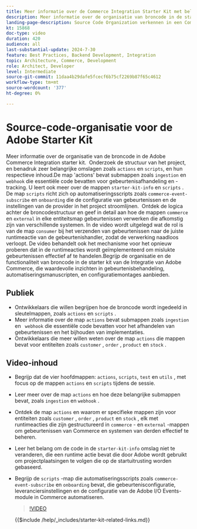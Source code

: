 ```yaml
---
title: Meer informatie over de Commerce Integration Starter Kit met belangrijke mappen en automatiseringsscripts
description: Meer informatie over de organisatie van broncode in de startkit voor Commerce Integration. ​
landing-page-description: Source Code Organization verkennen in een Commerce Integration Starter Kit
kt: 15868
doc-type: video
duration: 420
audience: all
last-substantial-update: 2024-7-30
feature: Best Practices, Backend Development, Integration
topic: Architecture, Commerce, Development
role: Architect, Developer
level: Intermediate
source-git-commit: 11daa4b29dafe5fcecf6b75cf2269b87f65c4612
workflow-type: tm+mt
source-wordcount: '377'
ht-degree: 0%

---
```


# Source-code-organisatie voor de Adobe Starter Kit

Meer informatie over de organisatie van de broncode in de Adobe Commerce Integration starter kit. &#x200B; Onderzoek de structuur van het project, en benadruk zeer belangrijke omslagen zoals `actions` en `scripts`, en hun respectieve inhoud. &#x200B; De map &#39;actions&#39; bevat submappen zoals `ingestion` en `webhook` die essentiële code bevatten voor gebeurtenisafhandeling en -tracking. U leert ook meer over de mappen `starter-kit-info` en `scripts` . De map `scripts` richt zich op automatiseringsscripts zoals `commerce-event-subscribe` en `onboarding` die de configuratie van gebeurtenissen en de instellingen van de provider in het project stroomlijnen.
&#x200B;
Ontdek de logica achter de broncodestructuur en geef in detail aan hoe de mappen `commerce` en `external` in elke entiteitsmap gebeurtenissen verwerken die afkomstig zijn van verschillende systemen. In de video wordt uitgelegd wat de rol is van de map `consumer` bij het verzenden van gebeurtenissen naar de juiste runtimeactie van de gebeurtenishandler, zodat de verwerking naadloos verloopt. De video behandelt ook het mechanisme voor het opnieuw proberen dat in de runtimeacties wordt geïmplementeerd om mislukte gebeurtenissen effectief af te handelen. &#x200B;Begrijp de organisatie en de functionaliteit van broncode in de starter kit van de Integratie van Adobe Commerce, die waardevolle inzichten in gebeurtenisbehandeling, automatiseringsmanuscripten, en configuratiemontages aanbieden.

## Publiek

* Ontwikkelaars die willen begrijpen hoe de broncode wordt ingedeeld in sleutelmappen, zoals `actions` en `scripts` .
* Meer informatie over de map `actions` bevat submappen zoals `ingestion` en ` webhook` die essentiële code bevatten voor het afhandelen van gebeurtenissen en het bijhouden van implementaties.
* Ontwikkelaars die meer willen weten over de map `actions` die mappen bevat voor entiteiten zoals `customer` , `order` , `product` en `stock` .

## Video-inhoud

* Begrijp dat de vier hoofdmappen: `actions`, `scripts`, `test` en `utils` , met focus op de mappen `actions` en `scripts` tijdens de sessie. &#x200B;
* Leer meer over de map `actions` en hoe deze belangrijke submappen bevat, zoals `ingestion` en `webhook` .
* Ontdek de map `actions` en waarom er specifieke mappen zijn voor entiteiten zoals `customer` , `order` , `product` en `stock` , elk met runtimeacties die zijn gestructureerd in `commerce` - en `external` -mappen om gebeurtenissen van Commerce en systemen van derden effectief te beheren. &#x200B;
* Leer het belang om de code in de `starter-kit-info` omslag niet te veranderen, die een runtime actie bevat die door Adobe wordt gebruikt om projectplaatsingen te volgen die op de startuitrusting worden gebaseerd. &#x200B;
* Begrijp de `scripts` -map die automatiseringsscripts zoals `commerce-event-subscribe` en `onboarding` bevat, die gebeurtenisconfiguratie, leveranciersinstellingen en de configuratie van de Adobe I/O Events-module in Commerce automatiseren. &#x200B;

  >[!VIDEO](https://video.tv.adobe.com/v/3431691?learn=on)

  {{$include /help/_includes/starter-kit-related-links.md}}